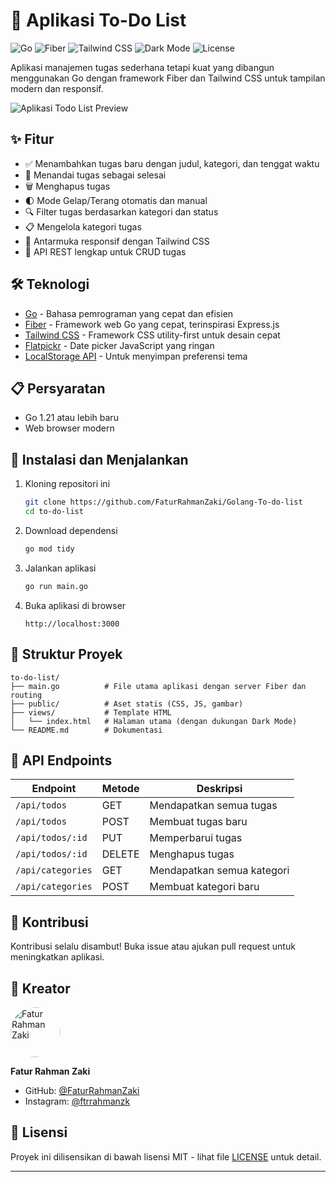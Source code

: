 # 📝 Aplikasi To-Do List

![Go](https://img.shields.io/badge/Go-1.23.4%2B-00ADD8?style=flat-square&logo=go&logoColor=white)
![Fiber](https://img.shields.io/badge/Fiber-v2.50.0-00A3E0?style=flat-square&logo=go&logoColor=white)
![Tailwind CSS](https://img.shields.io/badge/Tailwind%20CSS-latest-38B2AC?style=flat-square&logo=tailwind-css&logoColor=white)
![Dark Mode](https://img.shields.io/badge/Dark%20Mode-Included-333?style=flat-square)
![License](https://img.shields.io/badge/License-MIT-yellow.svg?style=flat-square)

Aplikasi manajemen tugas sederhana tetapi kuat yang dibangun menggunakan Go dengan framework Fiber dan Tailwind CSS untuk tampilan modern dan responsif.

![Aplikasi Todo List Preview](https://via.placeholder.com/800x400?text=Aplikasi+Todo+List+dengan+Go+dan+Tailwind)

## ✨ Fitur

- ✅ Menambahkan tugas baru dengan judul, kategori, dan tenggat waktu
- 🔄 Menandai tugas sebagai selesai
- 🗑️ Menghapus tugas
- 🌓 Mode Gelap/Terang otomatis dan manual
- 🔍 Filter tugas berdasarkan kategori dan status
- 📋 Mengelola kategori tugas
- 📱 Antarmuka responsif dengan Tailwind CSS
- 🚀 API REST lengkap untuk CRUD tugas

## 🛠️ Teknologi

- [Go](https://golang.org/) - Bahasa pemrograman yang cepat dan efisien
- [Fiber](https://gofiber.io/) - Framework web Go yang cepat, terinspirasi Express.js
- [Tailwind CSS](https://tailwindcss.com/) - Framework CSS utility-first untuk desain cepat
- [Flatpickr](https://flatpickr.js.org/) - Date picker JavaScript yang ringan
- [LocalStorage API](https://developer.mozilla.org/en-US/docs/Web/API/Window/localStorage) - Untuk menyimpan preferensi tema

## 📋 Persyaratan

- Go 1.21 atau lebih baru
- Web browser modern

## 🚀 Instalasi dan Menjalankan

1. Kloning repositori ini
   ```bash
   git clone https://github.com/FaturRahmanZaki/Golang-To-do-list
   cd to-do-list
   ```

2. Download dependensi
   ```bash
   go mod tidy
   ```

3. Jalankan aplikasi
   ```bash
   go run main.go
   ```

4. Buka aplikasi di browser
   ```
   http://localhost:3000
   ```

## 📁 Struktur Proyek

```
to-do-list/
├── main.go          # File utama aplikasi dengan server Fiber dan routing
├── public/          # Aset statis (CSS, JS, gambar)
├── views/           # Template HTML
│   └── index.html   # Halaman utama (dengan dukungan Dark Mode)
└── README.md        # Dokumentasi
```

## 📡 API Endpoints

| Endpoint             | Metode | Deskripsi                             |
|----------------------|--------|---------------------------------------|
| `/api/todos`         | GET    | Mendapatkan semua tugas               |
| `/api/todos`         | POST   | Membuat tugas baru                    |
| `/api/todos/:id`     | PUT    | Memperbarui tugas                     |
| `/api/todos/:id`     | DELETE | Menghapus tugas                       |
| `/api/categories`    | GET    | Mendapatkan semua kategori            |
| `/api/categories`    | POST   | Membuat kategori baru                 |

## 🤝 Kontribusi

Kontribusi selalu disambut! Buka issue atau ajukan pull request untuk meningkatkan aplikasi.

## 👤 Kreator

<a href="https://github.com/FaturRahmanZaki">
  <img src="https://github.com/FaturRahmanZaki.png" width="80px" alt="Fatur Rahman Zaki" style="border-radius:50%"/>
</a>

**Fatur Rahman Zaki**

- GitHub: [@FaturRahmanZaki](https://github.com/FaturRahmanZaki)
- Instagram: [@ftrrahmanzk](https://instagram.com/ftrrahmanzk)

## 📄 Lisensi

Proyek ini dilisensikan di bawah lisensi MIT - lihat file [LICENSE](LICENSE) untuk detail.

---
